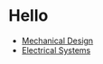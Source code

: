 # Hello


- [Mechanical Design](hardware/mechanical-design.md)
- [Electrical Systems](hardware/electrical-systems.md)